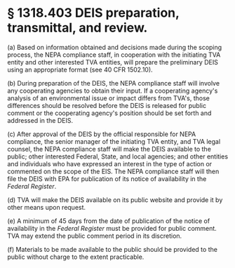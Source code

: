 # § 1318.403   DEIS preparation, transmittal, and review.

(a) Based on information obtained and decisions made during the scoping process, the NEPA compliance staff, in cooperation with the initiating TVA entity and other interested TVA entities, will prepare the preliminary DEIS using an appropriate format (see 40 CFR 1502.10).


(b) During preparation of the DEIS, the NEPA compliance staff will involve any cooperating agencies to obtain their input. If a cooperating agency's analysis of an environmental issue or impact differs from TVA's, those differences should be resolved before the DEIS is released for public comment or the cooperating agency's position should be set forth and addressed in the DEIS.


(c) After approval of the DEIS by the official responsible for NEPA compliance, the senior manager of the initiating TVA entity, and TVA legal counsel, the NEPA compliance staff will make the DEIS available to the public; other interested Federal, State, and local agencies; and other entities and individuals who have expressed an interest in the type of action or commented on the scope of the EIS. The NEPA compliance staff will then file the DEIS with EPA for publication of its notice of availability in the _Federal Register_.


(d) TVA will make the DEIS available on its public website and provide it by other means upon request.


(e) A minimum of 45 days from the date of publication of the notice of availability in the _Federal Register_ must be provided for public comment. TVA may extend the public comment period in its discretion.


(f) Materials to be made available to the public should be provided to the public without charge to the extent practicable.






